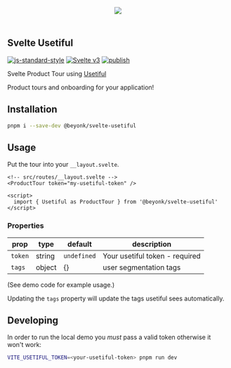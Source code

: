 <p align="center" style="padding: 24px 0;">
  <a href="https://beyonk.com">
    <img src="https://user-images.githubusercontent.com/218949/144224348-1b3a20d5-d68e-4a7a-b6ac-6946f19f4a86.png" />
  </a>
</p>

## Svelte Usetiful

[![js-standard-style](https://img.shields.io/badge/code%20style-standard-brightgreen.svg)](http://standardjs.com) [![Svelte v3](https://img.shields.io/badge/svelte-v3-blueviolet.svg)](https://svelte.dev) [![publish](https://github.com/beyonk-adventures/svelte-usetiful/actions/workflows/publish.yml/badge.svg)](https://github.com/beyonk-adventures/svelte-usetiful/actions/workflows/publish.yml)

Svelte Product Tour using [Usetiful](https://www.usetiful.com/)

Product tours and onboarding for your application!

## Installation

```sh
pnpm i --save-dev @beyonk/svelte-usetiful
```

## Usage

Put the tour into your `__layout.svelte`.

```svelte
<!-- src/routes/__layout.svelte -->
<ProductTour token="my-usetiful-token" />

<script>
  import { Usetiful as ProductTour } from '@beyonk/svelte-usetiful'
</script>
```

### Properties

| prop | type | default | description |
| ---- | ---- | ------- | ----------- |
| `token` | string | `undefined` | Your usetiful token - required |
| `tags` | object | {} | user segmentation tags |

(See demo code for example usage.)

Updating the `tags` property will update the tags usetiful sees automatically.

## Developing

In order to run the local demo you *must* pass a valid token otherwise it won't work:

```sh
VITE_USETIFUL_TOKEN=<your-usetiful-token> pnpm run dev
```
